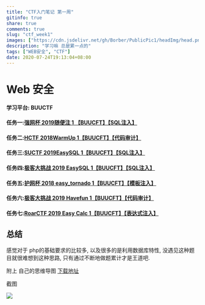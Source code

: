 ```yaml
---
title: "CTF入门笔记 第一周"
gitinfo: true
share: true
comments: true
slug: "ctf_week1"
images: ["https://cdn.jsdelivr.net/gh/Borber/PublicPic1/headImg/head.png"] 
description: "学习嘛 总是累一点的"
tags: ["WEB安全", "CTF"]
date: 2020-07-24T19:13:04+08:00
---
```


# Web 安全

**学习平台: BUUCTF**

#### 任务一:[强网杯 2019随便注 1 【BUUCFT】【SQL注入】](https://www.cnblogs.com/borber/p/sui_bian_zhu.html) 



#### 任务二:[HCTF 2018WarmUp 1【BUUCFT】【代码审计】](https://www.cnblogs.com/borber/p/Warm_Up_1.html)



#### 任务三:[SUCTF 2019EasySQL 1【BUUCFT】【SQL注入】](https://www.cnblogs.com/borber/p/Easy_SQL_1.html)



#### 任务四:[极客大挑战 2019 EasySQL 1【BUUCFT】【SQL注入】](https://www.cnblogs.com/borber/p/ji_ke_1.html)



#### 任务五:[护网杯 2018 easy_tornado 1【BUUCFT】【模板注入】](https://www.cnblogs.com/borber/p/tornado1.html)



#### 任务六:[极客大挑战 2019 Havefun 1【BUUCFT】【代码审计】](https://www.cnblogs.com/borber/p/Havefun_1.html)



#### 任务七:[RoarCTF 2019 Easy Calc 1【BUUCFT】【表达式注入】](https://www.cnblogs.com/borber/p/Easy_Calc_1.html)



## 总结

感觉对于 php的基础要求的比较多, 以及很多的是利用数据库特性, 没遇见这种题目就很难想到这种思路, 只有通过不断地做题累计才是王道吧.

附上 自己的思维导图  [下载地址](https://borber.lanzous.com/i1VF6eyatyb)

截图

<a href="https://cdn.jsdelivr.net/gh/Borber/PublicPic1/博客园/Web/xmind/SQL注入的套路.png" target="_blank"><img src="https://cdn.jsdelivr.net/gh/Borber/PublicPic1/博客园/Web/xmind/SQL注入的套路.png"/></a>